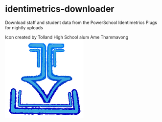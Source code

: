 # identimetrics-downloader
Download staff and student data from the PowerSchool Identimetrics Plugs for nightly uploads

Icon created by Tolland High School alum Ame Thammavong
![image info](./identimetrics_downloader/icon/identimetricsdownloader.png)